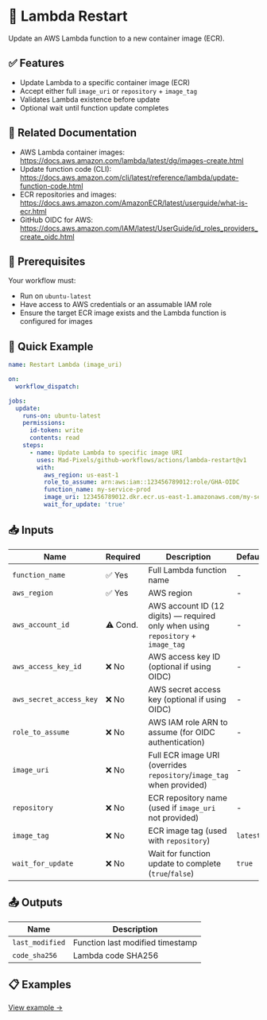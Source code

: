 # 🚀 Lambda Restart
Update an AWS Lambda function to a new container image (ECR). 

## ✅ Features
- Update Lambda to a specific container image (ECR)
- Accept either full `image_uri` or `repository` + `image_tag`
- Validates Lambda existence before update
- Optional wait until function update completes

## 📖 Related Documentation
- AWS Lambda container images: https://docs.aws.amazon.com/lambda/latest/dg/images-create.html
- Update function code (CLI): https://docs.aws.amazon.com/cli/latest/reference/lambda/update-function-code.html
- ECR repositories and images: https://docs.aws.amazon.com/AmazonECR/latest/userguide/what-is-ecr.html
- GitHub OIDC for AWS: https://docs.aws.amazon.com/IAM/latest/UserGuide/id_roles_providers_create_oidc.html

## 🚀 Prerequisites
Your workflow must:
- Run on `ubuntu-latest`
- Have access to AWS credentials or an assumable IAM role
- Ensure the target ECR image exists and the Lambda function is configured for images

## 🔧 Quick Example
```yaml
name: Restart Lambda (image_uri)

on:
  workflow_dispatch:

jobs:
  update:
    runs-on: ubuntu-latest
    permissions:
      id-token: write
      contents: read
    steps:
      - name: Update Lambda to specific image URI
        uses: Mad-Pixels/github-workflows/actions/lambda-restart@v1
        with:
          aws_region: us-east-1
          role_to_assume: arn:aws:iam::123456789012:role/GHA-OIDC
          function_name: my-service-prod
          image_uri: 123456789012.dkr.ecr.us-east-1.amazonaws.com/my-service@sha256:deadbeef
          wait_for_update: 'true'
```

## 📥 Inputs
| **Name**                 | **Required** | **Description**                                                                      | **Default** |
|--------------------------|--------------|--------------------------------------------------------------------------------------|-------------|
| `function_name`          | ✅ Yes       | Full Lambda function name                                                            | -           |
| `aws_region`             | ✅ Yes       | AWS region                                                                           | -           |
| `aws_account_id`         | ⚠️ Cond.     | AWS account ID (12 digits) — required only when using `repository` + `image_tag`     | -           |
| `aws_access_key_id`      | ❌ No        | AWS access key ID (optional if using OIDC)                                           | -           |
| `aws_secret_access_key`  | ❌ No        | AWS secret access key (optional if using OIDC)                                       | -           |
| `role_to_assume`         | ❌ No        | AWS IAM role ARN to assume (for OIDC authentication)                                 | -           |
| `image_uri`              | ❌ No        | Full ECR image URI (overrides `repository`/`image_tag` when provided)                | -           |
| `repository`             | ❌ No        | ECR repository name (used if `image_uri` not provided)                               | -           |
| `image_tag`              | ❌ No        | ECR image tag (used with `repository`)                                               | `latest`    |
| `wait_for_update`        | ❌ No        | Wait for function update to complete (`true`/`false`)                                | `true`      |

## 📤 Outputs
| **Name**         | **Description**                         |
|------------------|-----------------------------------------|
| `last_modified`  | Function last modified timestamp        |
| `code_sha256`    | Lambda code SHA256                      |

## 📋 Examples
[View example →](./examples/base.yml)

